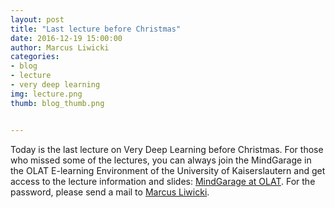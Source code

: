 ```yaml
---
layout: post
title: "Last lecture before Christmas"
date: 2016-12-19 15:00:00
author: Marcus Liwicki
categories:
- blog
- lecture
- very deep learning
img: lecture.png
thumb: blog_thumb.png


---
```


Today is the last lecture on Very Deep Learning before Christmas. For those who missed some of the lectures, you can always
join the MindGarage in the OLAT E-learning Environment of the University of Kaiserslautern and get access to the lecture information
and slides: <a href="https://olat.vcrp.de/auth/BusinessGroup/lecture167595272">MindGarage at OLAT</a>.
For the password, please send a mail to <a href="http://blog.mindgarage.de/liwicki/">Marcus Liwicki</a>.


